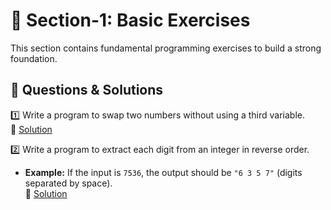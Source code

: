 # 📝 Section-1: Basic Exercises  

This section contains fundamental programming exercises to build a strong foundation.  

## 📌 Questions & Solutions  

1️⃣ Write a program to swap two numbers without using a third variable.  
🔗 [Solution](swap_numbers.py)  

2️⃣ Write a program to extract each digit from an integer in reverse order.  
   - **Example:** If the input is `7536`, the output should be `"6 3 5 7"` (digits separated by space).  
🔗 [Solution](reverse_digits.py)  